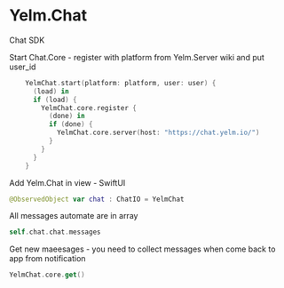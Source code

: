 # Yelm.Chat
 Chat SDK 

Start Chat.Core - register with platform from Yelm.Server wiki and put user_id 

```swift
    YelmChat.start(platform: platform, user: user) {
      (load) in
      if (load) {
        YelmChat.core.register {
          (done) in
          if (done) {
            YelmChat.core.server(host: "https://chat.yelm.io/")
          }
        }
      }
    }
```
Add Yelm.Chat in view - SwiftUI

```swift
@ObservedObject var chat : ChatIO = YelmChat
```

All messages automate are in array  

```swift
self.chat.chat.messages 
```

Get new maeesages - you need to collect messages when come back to app from notification

```swift
YelmChat.core.get()
```
